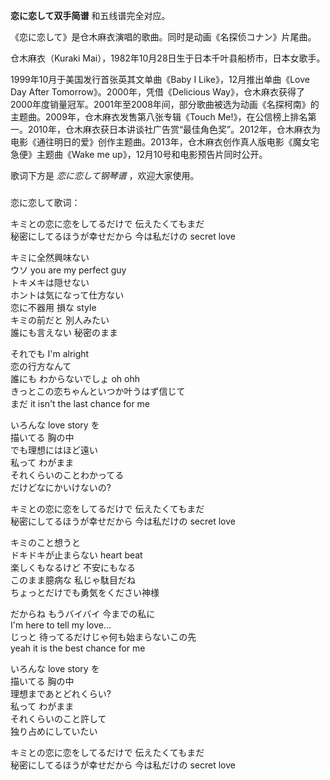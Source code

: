 

**恋に恋して双手简谱** 和五线谱完全对应。  
  
《恋に恋して》是仓木麻衣演唱的歌曲。同时是动画《名探侦コナン》片尾曲。  
  
仓木麻衣（Kuraki Mai），1982年10月28日生于日本千叶县船桥市，日本女歌手。  
  
1999年10月于美国发行首张英其文单曲《Baby I Like》，12月推出单曲《Love Day After
Tomorrow》。2000年，凭借《Delicious
Way》，仓木麻衣获得了2000年度销量冠军。2001年至2008年间，部分歌曲被选为动画《名探柯南》的主题曲。2009年，仓木麻衣发售第八张专辑《Touch
Me!》，在公信榜上排名第一。2010年，仓木麻衣获日本讲谈社广告赏“最佳角色奖”。2012年，仓木麻衣为电影《通往明日的爱》创作主题曲。2013年，仓木麻衣创作真人版电影《魔女宅急便》主题曲《Wake
me up》，12月10号和电影预告片同时公开。  
  
歌词下方是 _恋に恋して钢琴谱_ ，欢迎大家使用。

###  
恋に恋して歌词：

  
キミとの恋に恋をしてるだけで 伝えたくてもまだ  
秘密にしてるほうが幸せだから 今は私だけの secret love

キミに全然興味ない  
ウソ you are my perfect guy  
トキメキは隠せない  
ホントは気になって仕方ない  
恋に不器用 損な style  
キミの前だと 別人みたい  
誰にも言えない 秘密のまま

それでも I'm alright  
恋の行方なんて  
誰にも わからないでしょ oh ohh  
きっとこの恋ちゃんといつか叶うはず信じて  
まだ it isn't the last chance for me

いろんな love story を  
描いてる 胸の中  
でも理想にはほど遠い  
私って わがまま  
それくらいのことわかってる  
だけどなにかいけないの?

キミとの恋に恋をしてるだけで 伝えたくてもまだ  
秘密にしてるほうが幸せだから 今は私だけの secret love

キミのこと想うと  
ドキドキが止まらない heart beat  
楽しくもなるけど 不安にもなる  
このまま臆病な 私じゃ駄目だね  
ちょっとだけでも勇気をください神様

だからね もうバイバイ 今までの私に  
I'm here to tell my love...  
じっと 待ってるだけじゃ何も始まらないこの先  
yeah it is the best chance for me

いろんな love story を  
描いてる 胸の中  
理想まであとどれくらい?  
私って わがまま  
それくらいのこと許して  
独り占めにしていたい

キミとの恋に恋をしてるだけで 伝えたくてもまだ  
秘密にしてるほうが幸せだから 今は私だけの secret love

